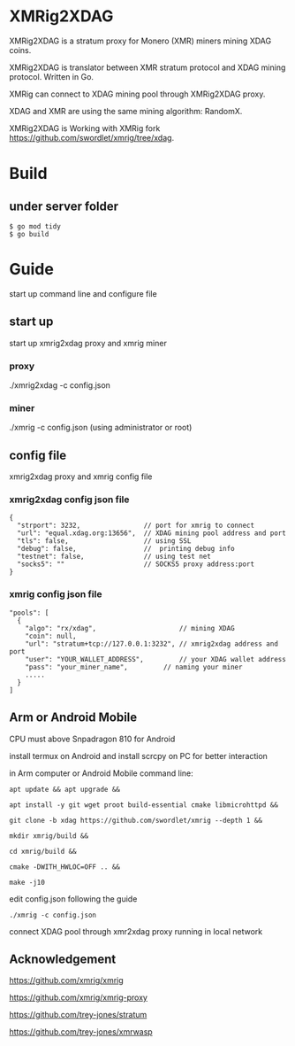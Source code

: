 # XMRig2XDAG

XMRig2XDAG is a stratum proxy for  Monero (XMR) miners mining XDAG coins. 

XMRig2XDAG is translator between XMR stratum protocol and XDAG mining protocol. Written in Go.

XMRig can connect to XDAG mining pool through XMRig2XDAG proxy.

XDAG and XMR are using the same mining algorithm: RandomX.

XMRig2XDAG is Working with XMRig fork  https://github.com/swordlet/xmrig/tree/xdag.

# Build
## under server folder

    $ go mod tidy
    $ go build

# Guide
start up command line and configure file

## start up
start up  xmrig2xdag proxy and xmrig miner

### proxy
./xmrig2xdag -c config.json

### miner
./xmrig -c config.json  (using administrator or root)

## config file
xmrig2xdag proxy and xmrig config file

### xmrig2xdag config json file

    {
      "strport": 3232,                // port for xmrig to connect
      "url": "equal.xdag.org:13656",  // XDAG mining pool address and port
      "tls": false,                   // using SSL
      "debug": false,                 //  printing debug info
      "testnet": false,               // using test net
      "socks5": ""                    // SOCKS5 proxy address:port 
    }

### xmrig config json file

    "pools": [
      {
        "algo": "rx/xdag",                     // mining XDAG
        "coin": null,
        "url": "stratum+tcp://127.0.0.1:3232", // xmrig2xdag address and port
        "user": "YOUR_WALLET_ADDRESS",         // your XDAG wallet address
        "pass": "your_miner_name",		   // naming your miner
        .....
      }
    ]

## Arm or Android Mobile

CPU must above Snpadragon 810 for Android

install termux on Android and install scrcpy on PC for better interaction

in Arm computer or Android Mobile command line:

    apt update && apt upgrade &&

    apt install -y git wget proot build-essential cmake libmicrohttpd &&

    git clone -b xdag https://github.com/swordlet/xmrig --depth 1 &&

    mkdir xmrig/build &&

    cd xmrig/build &&

    cmake -DWITH_HWLOC=OFF .. &&

    make -j10

edit config.json following the guide

    ./xmrig -c config.json

connect XDAG pool through xmr2xdag proxy running in local network

## Acknowledgement
https://github.com/xmrig/xmrig

https://github.com/xmrig/xmrig-proxy

https://github.com/trey-jones/stratum

https://github.com/trey-jones/xmrwasp